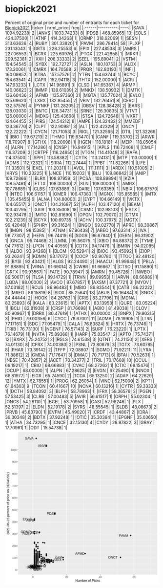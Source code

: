 # biopick2021
Percent of original price and number of entrants for each ticket for [Biopick2021](https://twitter.com/hashtag/Biopick2021)
|ticker | nrml_price| freq|
|:------|----------:|----:|
|SAVA   | 1094.92238|    2|
|ANVS   | 1033.74233|    8|
|PDSB   |  468.85965|   13|
|EOLS   |  424.37500|    1|
|ATNF   |  414.34263|    1|
|ORMP   |  318.62069|    1|
|SESN   |  313.63636|    4|
|RUBY   |  301.33820|    1|
|PAVM   |  286.78414|   58|
|PLXP   |  231.13043|    1|
|GRTS   |  228.25553|    6|
|EPIX   |  227.48538|    3|
|AMRS   |  227.06553|    1|
|BCRX   |  225.60976|    7|
|PTGX   |  221.42858|    1|
|MRKR   |  209.52381|    2|
|XXII   |  208.33333|    2|
|SEEL   |  195.89041|    2|
|VSTM   |  194.54545|    3|
|SYBX   |  192.72727|    2|
|ASLN   |  180.10753|    3|
|ALDX   |  173.20061|    1|
|CMRX   |  164.70588|    2|
|PRQR   |  162.80193|    1|
|INFI   |  160.09852|    1|
|KTRA   |  157.57576|    2|
|YTEN   |  154.63744|    1|
|BCYC   |  154.63541|    4|
|CAPR   |  152.94118|    3|
|THTX   |  152.00000|    1|
|ACIU   |  147.93233|    1|
|LCTX   |  141.96891|    3|
|CLSD   |  141.65367|    4|
|ARMP   |  140.06623|    2|
|IMMP   |  139.61039|    2|
|MNKD   |  138.50932|    1|
|DMTK   |  136.60436|    2|
|AFMD   |  135.97360|   31|
|MGTA   |  135.77024|    3|
|EVLO   |  135.69620|    1|
|LXRX   |  132.95455|    2|
|VBIV   |  132.76451|    8|
|CERC   |  132.57576|    4|
|PYNKF  |  131.28205|    2|
|OBSV   |  128.38428|    2|
|EARS   |  128.03030|    2|
|BNTC   |  126.34731|    5|
|SRNE   |  126.30835|    3|
|VTVT   |  126.00000|    4|
|MDXG   |  125.43668|    1|
|STSA   |  124.72648|    1|
|VXRT   |  124.64455|    2|
|PIRS   |  124.54212|    8|
|AMPE   |  124.32432|    2|
|MMEDF  |  123.36770|    2|
|CLPT   |  122.90981|    3|
|ALT    |  122.42329|    2|
|ONCY   |  122.22222|    1|
|CYCN   |  121.71053|    3|
|RIGL   |  121.32565|    2|
|DTIL   |  121.32269|    1|
|IBIO   |  119.67213|    2|
|THMO   |  119.63470|    1|
|CANF   |  119.33702|    2|
|ARWR   |  118.70907|    8|
|GTHX   |  118.20698|    1|
|HGEN   |  118.18181|    4|
|MEIP   |  118.05054|    4|
|ALRN   |  117.14286|    4|
|CNSP   |  116.94915|    1|
|APLS   |  116.72468|    1|
|CMLF   |  116.37209|    2|
|CRTPF  |  116.24650|    2|
|VTGN   |  114.41048|    3|
|RAFA   |  114.37500|    1|
|SPPI   |  113.58382|    1|
|CYTK   |  113.24131|    1|
|MTP    |  113.00000|    1|
|ADMS   |  112.72321|    1|
|SRRA   |  112.27444|    1|
|PPBT   |  111.82266|    1|
|LIFE   |  111.33501|    5|
|EXEL   |  111.20311|    1|
|AVDL   |  111.11111|    3|
|ARDX   |  110.51005|    2|
|KRYS   |  110.23225|    1|
|JNCE   |  110.19202|    1|
|BLU    |  109.86842|    3|
|ANIP   |  109.72866|    1|
|BLRX   |  108.97959|    3|
|PCSA   |  108.89894|    1|
|KZIA   |  108.57461|    4|
|ETTX   |  108.00000|    2|
|SLN    |  108.00000|    1|
|AMRX   |  107.78689|    1|
|CLBS   |  107.63889|    3|
|DARE   |  107.63359|    1|
|NBIX   |  106.67570|    1|
|NTEC   |  106.61157|    1|
|OMER   |  106.47383|    1|
|MGNX   |  105.85585|    1|
|IMTX   |  105.45455|    6|
|ALNA   |  104.80000|    2|
|EYPT   |  104.66149|    1|
|VKTX   |  104.65517|    2|
|ONCT   |  104.21687|   52|
|AUPH   |  103.47120|    4|
|BEAM   |  103.42795|    1|
|XAIR   |  103.35008|   18|
|CRMD   |  102.98103|    1|
|FSTX   |  102.93478|    2|
|MITO   |  102.81690|    1|
|OPGN   |  102.79070|    2|
|CTMX   |  102.21239|    3|
|SCYX   |  100.69735|    1|
|ACHV   |  100.37975|    2|
|MGTX   |   99.42048|    1|
|SPHRY  |   99.31624|    1|
|BNGO   |   99.02778|    7|
|APRE   |   98.30867|    1|
|IMGN   |   98.15385|    1|
|ATNM   |   97.96438|    7|
|ABEO   |   97.63314|    2|
|IVA    |   96.77307|    2|
|HEPA   |   96.74419|    6|
|SDGR   |   96.67840|    1|
|GERN   |   96.31902|    1|
|GNCA   |   95.74468|    3|
|LMNL   |   95.56075|    1|
|XBIO   |   94.88372|    2|
|TYME   |   94.77612|    3|
|LPCN   |   94.40559|    1|
|CDTX   |   94.17476|    1|
|BMRN   |   94.02085|    1|
|ALBO   |   93.94268|    1|
|BLCM   |   93.52941|    2|
|BIOC   |   93.45992|    1|
|ZIOP   |   93.26241|    5|
|KDMN   |   93.17073|    1|
|COCP   |   92.90780|    1|
|TTOO   |   92.48120|    2|
|BYSI   |   92.43421|    1|
|ALGS   |   92.24490|    2|
|HAACU  |   91.99648|    1|
|PBLA   |   91.98895|    1|
|VRNA   |   91.69014|    2|
|CWBR   |   91.66667|    1|
|CTSO   |   91.15890|    1|
|GRTX   |   90.93567|    1|
|FATE   |   90.78947|    3|
|AMRN   |   90.45726|    1|
|NWBO   |   89.50617|    9|
|TLSA   |   89.14729|    1|
|TRVN   |   89.09953|    1|
|ARVN   |   88.66889|    1|
|LQDA   |   88.00000|    2|
|AVCO   |   87.67857|    1|
|AXSM   |   87.37721|    3|
|MYOV   |   87.03182|    1|
|RCUS   |   86.96483|    1|
|MBIO   |   86.83544|    1|
|CATB   |   86.22222|    2|
|MREO   |   86.15819|    8|
|SIOX   |   85.25641|   18|
|ABUS   |   85.16484|    3|
|SNGX   |   84.44444|    2|
|HOOK   |   84.26763|    1|
|CRIS   |   83.27796|   11|
|MDNA   |   83.25893|    6|
|KALA   |   83.23615|   10|
|APTX   |   83.13953|    1|
|QURE   |   83.05224|    1|
|BCLI   |   82.81938|    3|
|CRSP   |   81.76698|    1|
|ABIO   |   81.49038|    1|
|CLOV   |   80.90967|    1|
|DRRX   |   80.47619|    1|
|ATHX   |   80.00000|    3|
|GNPX   |   79.90315|    3|
|PHIO   |   79.00356|    6|
|CYCC   |   78.67001|   11|
|ADMA   |   78.19905|    1|
|LTRN   |   77.17161|    1|
|SDC    |   77.05479|    1|
|CALA   |   76.83824|    5|
|HRTX   |   76.73746|    1|
|TRIB   |   76.73130|    1|
|NGENF  |   76.57143|    2|
|SURF   |   76.23220|    1|
|LPTX   |   76.14679|   11|
|NVTA   |   75.89368|    1|
|HARP   |   75.83547|    2|
|APTO   |   75.74371|   12|
|BXRX   |   75.24752|    2|
|RGLS   |   74.61538|    3|
|QTNT   |   74.21150|    2|
|XERS   |   74.01130|    8|
|CFRX   |   74.00380|    2|
|PSNL   |   73.80679|    3|
|TGTX   |   73.60785|    8|
|PHAR   |   73.39142|    2|
|TFFP   |   72.08807|    1|
|SGMO   |   71.92211|   11|
|LYRA   |   71.88612|    2|
|GMDA   |   71.17647|    3|
|DMAC   |   70.71713|    6|
|BTAI   |   70.52631|    1|
|NBSE   |   70.42857|    2|
|ACET   |   70.34277|    2|
|TRIL   |   70.17668|   10|
|OCUL   |   69.19217|    1|
|CBIO   |   68.66883|    1|
|CVAC   |   68.27262|    1|
|CTIC   |   68.15476|    1|
|OCUP   |   68.00000|    1|
|ALPN   |   67.28625|    2|
|EVGN   |   67.25490|    1|
|NNOX   |   66.81977|    1|
|EIGR   |   65.24590|    2|
|TCDA   |   65.13250|    2|
|ADAP   |   64.22629|   12|
|YMTX   |   62.78551|    1|
|PROG   |   62.26054|    1|
|VINC   |   62.15000|    2|
|KPTI   |   61.64303|    9|
|TCON   |   60.41667|   10|
|NCNA   |   60.13216|    1|
|CYTR   |   59.33333|    1|
|DCTH   |   58.84092|    3|
|BLPH   |   58.78963|    1|
|IFRX   |   58.36576|    2|
|PGEN   |   57.53425|    3|
|CLRB   |   57.00483|    5|
|AVIR   |   56.61517|    1|
|ORPH   |   55.02304|    1|
|ONCS   |   54.28110|    1|
|BCEL   |   53.70958|    1|
|CASI   |   52.98246|    1|
|PLX    |   52.51397|    2|
|ELDN   |   52.19178|    2|
|SYRS   |   48.55545|    1|
|SLDB   |   48.08673|    2|
|PRVB   |   45.83790|    1|
|EVFM   |   45.49020|    7|
|CRDF   |   43.44867|    2|
|IDRA   |   39.30348|    2|
|BDTX   |   37.92248|    1|
|OTIC   |   35.30364|    1|
|EPGNF  |   35.03650|    1|
|ATHA   |   34.73295|    1|
|CNCE   |   32.15130|    4|
|CYDY   |   28.97822|    3|
|GRAY   |   17.70981|    1|
|ODT    |   15.54738|    1|
![retvspicks](biopicks.png?raw=true)
